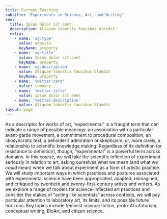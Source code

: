 ```yaml
---
title: Current Teaching
subtitle: 'Experiments in Science, Art, and Writing'
seo:
  title: Ipsum dolor sit amet
  description: Aliquam lobortis faucibus blandit
  extra:
    - name: 'og:type'
      value: website
      keyName: property
    - name: 'og:title'
      value: Ipsum dolor sit amet
      keyName: property
    - name: 'og:description'
      value: Aliquam lobortis faucibus blandit
      keyName: property
    - name: 'twitter:card'
      value: summary
    - name: 'twitter:title'
      value: Ipsum dolor sit amet
    - name: 'twitter:description'
      value: Aliquam lobortis faucibus blandit
layout: page
---
```

As a descriptor for works of art, “experimental” is a fraught term that can indicate a range of possible meanings: an association with a particular avant-garde movement, a commitment to procedural composition, an idiosyncratic test, a beholder’s admiration or skepticism, or, more rarely, a relationship to scientific knowledge making. Regardless of its definition (or resistance to definition), though, “experimental” is a powerful term across domains. In this course, we will take the scientific inflection of experiment seriously in relation to art, asking ourselves what we mean (and what we *could* mean) when we talk about experiment as a form of artistic practice. We will study important ways in which practices and postures associated with experimental science have been appropriated, adapted, reimagined, and critiqued by twentieth and twenty-first-century artists and writers. As we explore a range of models for science-inflected art practices and consider the stakes of “acting like scientists” across contexts, we will pay particular attention to laboratory art, its limits, and its possible future horizons. Key topics include feminist science fiction, proto-Afrofuturism, conceptual writing, BioArt, and citizen science.
